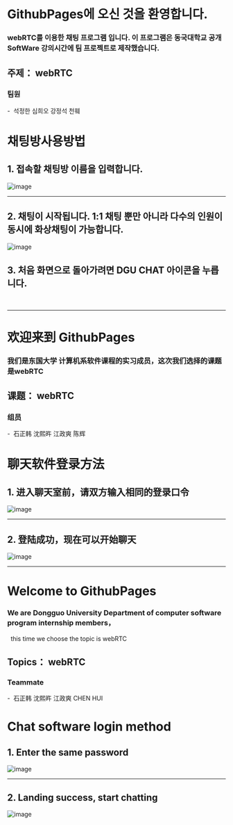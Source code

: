 # GithubPages에 오신 것을 환영합니다.
### webRTC를 이용한 채팅 프로그램 입니다. 이 프로그램은 동국대학교 공개 SoftWare 강의시간에 팀 프로젝트로 제작했습니다.
## 주제： webRTC
### 팀원
-  석정한 심희오 강정석 천훼 
    
         
            
# 채팅방사용방법 
## 1. 접속할 채팅방 이름을 입력합니다.
![image](https://github.com/chen7206/webRTC/blob/master/%E5%BE%AE%E4%BF%A1%E5%9B%BE%E7%89%87_20170607204350.jpg?raw=true) 
   
***
## 2. 채팅이 시작됩니다. 1:1 채팅 뿐만 아니라 다수의 인원이 동시에 화상채팅이 가능합니다. 
![image](https://github.com/chen7206/webRTC/blob/master/%E5%BE%AE%E4%BF%A1%E5%9B%BE%E7%89%87_20170607205013_%E5%89%AF%E6%9C%AC.jpg?raw=true)
     
## 3. 처음 화면으로 돌아가려면 DGU CHAT 아이콘을 누릅니다.
         
                
 ***             
# 欢迎来到 GithubPages
### 我们是东国大学 计算机系软件课程的实习成员，这次我们选择的课题是webRTC   
## 课题： webRTC
### 组员
-  石正韩 沈熙旿 江政爽 陈辉
   
       
           
                
# 聊天软件登录方法
## 1. 进入聊天室前，请双方输入相同的登录口令 
![image](https://github.com/chen7206/webRTC/blob/master/%E5%BE%AE%E4%BF%A1%E5%9B%BE%E7%89%87_20170607204350.jpg?raw=true) 
   
***
## 2. 登陆成功，现在可以开始聊天
![image](https://github.com/chen7206/webRTC/blob/master/%E5%BE%AE%E4%BF%A1%E5%9B%BE%E7%89%87_20170607205013_%E5%89%AF%E6%9C%AC.jpg?raw=true)
     
       
          
                
 ***
# Welcome to GithubPages
### We are Dongguo University Department of computer software program internship members，
   this time we choose the topic is webRTC 
## Topics： webRTC
### Teammate
-  石正韩 沈熙旿 江政爽 CHEN HUI
    
        
           
              
# Chat software login method
## 1. Enter the same password 
![image](https://github.com/chen7206/webRTC/blob/master/%E5%BE%AE%E4%BF%A1%E5%9B%BE%E7%89%87_20170607204350.jpg?raw=true) 
   
***
## 2. Landing success, start chatting
![image](https://github.com/chen7206/webRTC/blob/master/%E5%BE%AE%E4%BF%A1%E5%9B%BE%E7%89%87_20170607205013_%E5%89%AF%E6%9C%AC.jpg?raw=true)
     

    
         
            
      
 
